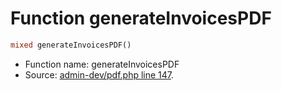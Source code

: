 Function generateInvoicesPDF
===========================





```php
mixed generateInvoicesPDF()
```

* Function name: generateInvoicesPDF
* Source: [admin-dev/pdf.php line 147](https://github.com/PrestaShop/PrestaShop/blob/1.5.0.2/admin-dev/pdf.php#L147).

